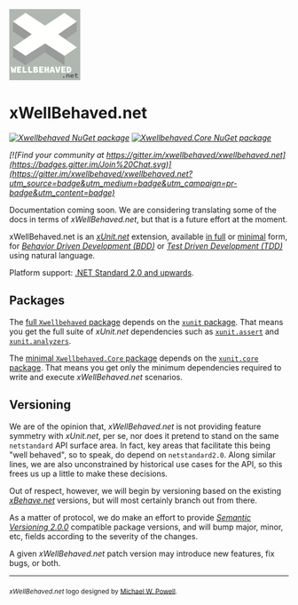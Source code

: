 <img src="assets/xwellbehaved_dotnet_256x256.png" width="128" />

# xWellBehaved.net

_[![Xwellbehaved NuGet package](https://img.shields.io/nuget/v/Xwellbehaved.svg?label=Xwellbehaved%20NuGet%20Package)](https://nuget.org/packages/Xwellbehaved)_
_[![Xwellbehaved.Core NuGet package](https://img.shields.io/nuget/v/Xwellbehaved.Core.svg?label=Xwellbehaved.Core%20NuGet%20Package)](https://nuget.org/packages/Xwellbehaved.Core)_

_[![Find your community at https://gitter.im/xwellbehaved/xwellbehaved.net](https://badges.gitter.im/Join%20Chat.svg)](https://gitter.im/xwellbehaved/xwellbehaved.net?utm_source=badge&utm_medium=badge&utm_campaign=pr-badge&utm_content=badge)_

Documentation coming soon. We are considering translating some of the docs in terms of *xWellBehaved.net*, but that is a future effort at the moment.

xWellBehaved.net is an [*xUnit.net*](https://github.com/xunit/xunit) extension, available [in full](https://www.nuget.org/packages/Xwellbehaved) or [minimal](https://www.nuget.org/packages/Xwellbehaved.Core) form, for [*Behavior Driven Development (BDD)*](https://en.wikipedia.org/wiki/Behavior-driven_development) or [*Test Driven Development (TDD)*](https://en.wikipedia.org/wiki/Test-driven_development) using natural language.

Platform support: [.NET Standard 2.0 and upwards](https://docs.microsoft.com/en-us/dotnet/standard/net-standard).

## Packages

The [full `Xwellbehaved` package](https://www.nuget.org/packages/Xwellbehaved) depends on the [`xunit` package](https://www.nuget.org/packages/xunit). That means you get the full suite of *xUnit.net* dependencies such as [`xunit.assert`](https://www.nuget.org/packages/xunit.assert) and [`xunit.analyzers`](https://www.nuget.org/packages/xunit.analyzers).

The [minimal `Xwellbehaved.Core` package](https://www.nuget.org/packages/Xwellbehaved.Core) depends on the [`xunit.core` package](https://www.nuget.org/packages/xunit.core). That means you get only the minimum dependencies required to write and execute *xWellBehaved.net* scenarios.

## Versioning

We are of the opinion that, *xWellBehaved.net* is not providing feature symmetry with *xUnit.net*, per se, nor does it pretend to stand on the same `netstandard` API surface area. In fact, key areas that facilitate this being "well behaved", so to speak, do depend on `netstandard2.0`. Along similar lines, we are also unconstrained by historical use cases for the API, so this frees us up a little to make these decisions.

Out of respect, however, we will begin by versioning based on the existing [*xBehave.net*](https://www.nuget.org/packages/xbehave) versions, but will most certainly branch out from there.

As a matter of protocol, we do make an effort to provide [*Semantic Versioning 2.0.0*](https://semver.org/spec/v2.0.0.html) compatible package versions, and will bump major, minor, etc, fields according to the severity of the changes.

A given *xWellBehaved.net* patch version may introduce new features, fix bugs, or both.

---

<sub>*xWellBehaved.net* logo designed by [Michael W. Powell](https://github.com/mwpowellhtx).</sub>
